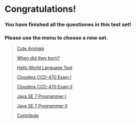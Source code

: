 # Congratulations!

### You have finished all the questiones in this test set!

### Please use the menu to choose a new set.


> [Cute Animals](#/animal)
> 
> [When did they born?](#/born)
> 
> [Hello World Language Test](#/helloworld)
> 
> [Cloudera CCD-470 Exam I](#/hadoop1)
> 
> [Cloudera CCD-470 Exam II](#/hadoop2)
> 
> [Java SE 7 Programmer I](#/java1)
> 
> [Java SE 7 Programmer II](#/java2)
> 
> [Contribute](#/contribute)


